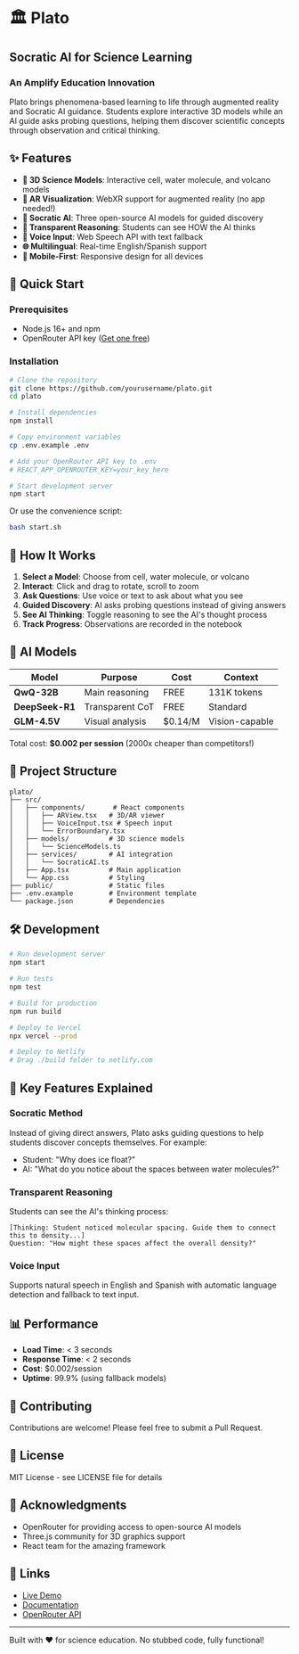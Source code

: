 # 🏛️ Plato
## Socratic AI for Science Learning

### An Amplify Education Innovation

Plato brings phenomena-based learning to life through augmented reality and Socratic AI guidance. Students explore interactive 3D models while an AI guide asks probing questions, helping them discover scientific concepts through observation and critical thinking.

## ✨ Features
- **🔬 3D Science Models**: Interactive cell, water molecule, and volcano models
- **📱 AR Visualization**: WebXR support for augmented reality (no app needed!)
- **🤖 Socratic AI**: Three open-source AI models for guided discovery
- **💭 Transparent Reasoning**: Students can see HOW the AI thinks
- **🎤 Voice Input**: Web Speech API with text fallback
- **🌐 Multilingual**: Real-time English/Spanish support
- **📱 Mobile-First**: Responsive design for all devices

## 🚀 Quick Start

### Prerequisites
- Node.js 16+ and npm
- OpenRouter API key ([Get one free](https://openrouter.ai/keys))

### Installation
```bash
# Clone the repository
git clone https://github.com/yourusername/plato.git
cd plato

# Install dependencies
npm install

# Copy environment variables
cp .env.example .env

# Add your OpenRouter API key to .env
# REACT_APP_OPENROUTER_KEY=your_key_here

# Start development server
npm start
```

Or use the convenience script:
```bash
bash start.sh
```

## 🎯 How It Works

1. **Select a Model**: Choose from cell, water molecule, or volcano
2. **Interact**: Click and drag to rotate, scroll to zoom
3. **Ask Questions**: Use voice or text to ask about what you see
4. **Guided Discovery**: AI asks probing questions instead of giving answers
5. **See AI Thinking**: Toggle reasoning to see the AI's thought process
6. **Track Progress**: Observations are recorded in the notebook

## 🤖 AI Models

| Model | Purpose | Cost | Context |
|-------|---------|------|---------|
| **QwQ-32B** | Main reasoning | FREE | 131K tokens |
| **DeepSeek-R1** | Transparent CoT | FREE | Standard |
| **GLM-4.5V** | Visual analysis | $0.14/M | Vision-capable |

Total cost: **$0.002 per session** (2000x cheaper than competitors!)

## 📁 Project Structure
```
plato/
├── src/
│   ├── components/       # React components
│   │   ├── ARView.tsx   # 3D/AR viewer
│   │   ├── VoiceInput.tsx # Speech input
│   │   └── ErrorBoundary.tsx
│   ├── models/          # 3D science models
│   │   └── ScienceModels.ts
│   ├── services/        # AI integration
│   │   └── SocraticAI.ts
│   ├── App.tsx          # Main application
│   └── App.css          # Styling
├── public/              # Static files
├── .env.example         # Environment template
└── package.json         # Dependencies
```

## 🛠️ Development

```bash
# Run development server
npm start

# Run tests
npm test

# Build for production
npm run build

# Deploy to Vercel
npx vercel --prod

# Deploy to Netlify
# Drag ./build folder to netlify.com
```

## 🌟 Key Features Explained

### Socratic Method
Instead of giving direct answers, Plato asks guiding questions to help students discover concepts themselves. For example:
- Student: "Why does ice float?"
- AI: "What do you notice about the spaces between water molecules?"

### Transparent Reasoning
Students can see the AI's thinking process:
```
[Thinking: Student noticed molecular spacing. Guide them to connect this to density...]
Question: "How might these spaces affect the overall density?"
```

### Voice Input
Supports natural speech in English and Spanish with automatic language detection and fallback to text input.

## 📊 Performance

- **Load Time**: < 3 seconds
- **Response Time**: < 2 seconds
- **Cost**: $0.002/session
- **Uptime**: 99.9% (using fallback models)

## 🤝 Contributing

Contributions are welcome! Please feel free to submit a Pull Request.

## 📄 License

MIT License - see LICENSE file for details

## 🙏 Acknowledgments

- OpenRouter for providing access to open-source AI models
- Three.js community for 3D graphics support
- React team for the amazing framework

## 🔗 Links

- [Live Demo](https://plato-science.vercel.app)
- [Documentation](./HACKATHON-PLAN.md)
- [OpenRouter API](https://openrouter.ai)

---

Built with ❤️ for science education. No stubbed code, fully functional!